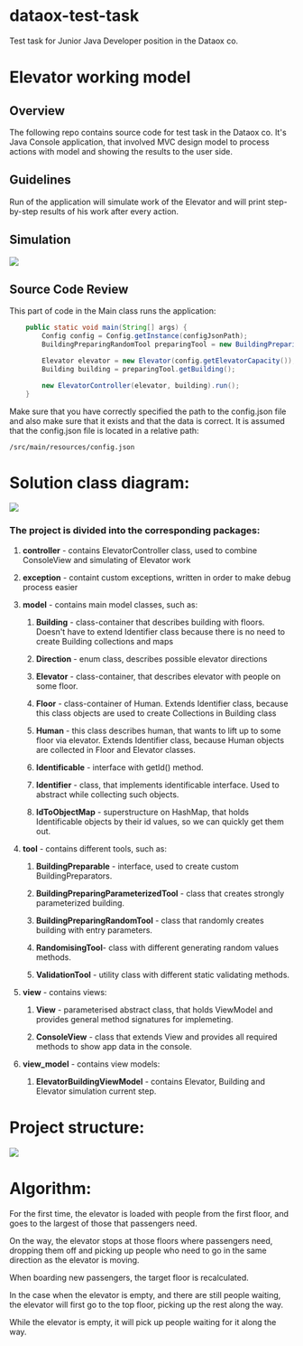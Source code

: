 # dataox-test-task
Test task for Junior Java Developer position in the Dataox co.

# Elevator working model

## Overview
The following repo contains source code for test task in the Dataox co.
It's Java Console application, that involved MVC design model to process actions with model and showing the results to the user side.

## Guidelines
Run of the application will simulate work of the Elevator and will print step-by-step results of his work after every action.

## Simulation

![](https://reedfree.sirv.com/video_2022-09-14_16-24-50.gif)

## Source Code Review

This part of code in the Main class runs the application:

```java
    public static void main(String[] args) {
        Config config = Config.getInstance(configJsonPath);
        BuildingPreparingRandomTool preparingTool = new BuildingPreparingRandomTool(config);

        Elevator elevator = new Elevator(config.getElevatorCapacity());
        Building building = preparingTool.getBuilding();

        new ElevatorController(elevator, building).run();
    }
```

Make sure that you have correctly specified the path to the config.json file and also make sure that it exists and that the data is correct.
It is assumed that the config.json file is located in a relative path:
```
/src/main/resources/config.json
```

# Solution class diagram:

![](https://reedfree.sirv.com/dataox_test_task.png)

### The project is divided into the corresponding packages:
    
<ol>
  <li>
    <p><strong>controller</strong> - contains ElevatorController class, used to combine ConsoleView and simulating of Elevator work</p>
  </li>
  <li>
    <p><strong>exception</strong> - containt custom exceptions, written in order to make debug process easier</p>
  </li>
  <li>
    <p><strong>model</strong> - contains main model classes, such as:</p>
    <ol>
      <li>
        <strong>Building</strong> - class-container that describes building with floors. Doesn't have to extend Identifier class because there is no need to create Building collections and maps 
      </li>
        <li>
        <p><strong>Direction</strong> - enum class, describes possible elevator directions</p>
      </li>
        <li>
        <p><strong>Elevator</strong> - class-container, that describes elevator with people on some floor.</p>
      </li>
        <li>
        <p><strong>Floor</strong> - class-container of Human. Extends Identifier class, because this class objects are used to create Collections in Building class</p>
      </li>
        <li>
        <p><strong>Human</strong> - this class describes human, that wants to lift up to some floor via elevator. Extends Identifier class, because Human objects are collected in Floor and Elevator classes.</p>
      </li>
        <li>
        <p><strong>Identificable</strong> - interface with getId() method.</p>
      </li>
        <li>
        <p><strong>Identifier</strong> - class, that implements identificable interface. Used to abstract while collecting such objects.</p>
      </li>
        <li>
        <p><strong>IdToObjectMap</strong> - superstructure on HashMap<Integer, Identificable>, that holds Identificable objects by their id values, so we can quickly get them out.</p>
      </li>
    </ol>
  </li>
    <li>
    <p><strong>tool</strong> - contains different tools, such as:</p>
        <ol>
            <li>
        <p><strong>BuildingPreparable</strong> - interface, used to create custom BuildingPreparators.</p>
      </li>
        <li>
        <p><strong>BuildingPreparingParameterizedTool</strong> - class that creates strongly parameterized building.</p>
      </li>
        <li>
        <p><strong>BuildingPreparingRandomTool</strong> - class that randomly creates building with entry parameters.</p>
      </li>
            <li>
        <p><strong>RandomisingTool</strong>- class with different generating random values methods.</p>
      </li>
            <li>
        <p><strong>ValidationTool</strong> - utility class with different static validating methods.</p>
      </li>
    </ol>
  </li>
    <li>
    <p><strong>view</strong> - contains views:</p>
        <ol>
            <li>
        <p><strong>View<T></strong> - parameterised abstract class, that holds ViewModel and provides general method signatures for implemeting.</p>
      </li>
        <li>
        <p><strong>ConsoleView</strong> - class that extends View<ElevatorBuildingViewModel> and provides all required methods to show app data in the console.</p>
      </li>
    </ol>
  </li>
    <li>
    <p><strong>view_model</strong> - contains view models:</p>
        <ol>
            <li>
        <p><strong>ElevatorBuildingViewModel</strong> - contains Elevator, Building and Elevator simulation current step.</p>
      </li>
    </ol>
  </li>
</ol>


# Project structure:

![](https://reedfree.sirv.com/projstruct.png)

# Algorithm:

For the first time, the elevator is loaded with people from the first floor, and goes to the largest of those that passengers need.

On the way, the elevator stops at those floors where passengers need, dropping them off and picking up people who need to go in the same direction as the elevator is moving.

When boarding new passengers, the target floor is recalculated.

In the case when the elevator is empty, and there are still people waiting, the elevator will first go to the top floor, picking up the rest along the way.

While the elevator is empty, it will pick up people waiting for it along the way.
